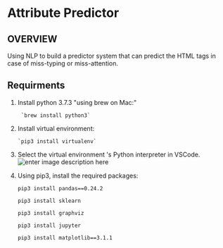 
# Attribute Predictor

## OVERVIEW

  

Using NLP to build a predictor system that can predict the HTML tags in case of miss-typing or miss-attention.

  

## Requirments


 1. Install python 3.7.3 "using brew on Mac:" 
		 
		 `brew install python3`
 
 2. Install virtual environment: 
 
		`pip3 install virtualenv`

 3. Select the virtual environment 's Python interpreter in VSCode. 
![enter image description here](https://i.ibb.co/4mf56js/Screen-Shot-2019-07-04-at-15-18-30.png)

 4. Using pip3, install the required packages:
	    
	    pip3 install pandas==0.24.2
        
        pip3 install sklearn
        
        pip3 install graphviz
        
        pip3 install jupyter
        
        pip3 install matplotlib==3.1.1


